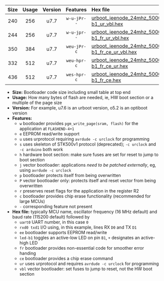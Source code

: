 |Size|Usage|Version|Features|Hex file|
|:-:|:-:|:-:|:-:|:--|
|240|256|u7.7|`w-u-jPr--`|[urboot_jeenode_24mhz_500000bps_uart0_rxd0_txd1_led-b1_ur_vbl.hex](https://raw.githubusercontent.com/stefanrueger/urboot.hex/main/boards/jeenode/fcpu_24mhz/500000_bps/urboot_jeenode_24mhz_500000bps_uart0_rxd0_txd1_led-b1_ur_vbl.hex)|
|244|256|u7.7|`w-u-jpr--`|[urboot_jeenode_24mhz_500000bps_uart0_rxd0_txd1_led-b1_fr_ur_vbl.hex](https://raw.githubusercontent.com/stefanrueger/urboot.hex/main/boards/jeenode/fcpu_24mhz/500000_bps/urboot_jeenode_24mhz_500000bps_uart0_rxd0_txd1_led-b1_fr_ur_vbl.hex)|
|350|384|u7.7|`weu-jPr-c`|[urboot_jeenode_24mhz_500000bps_uart0_rxd0_txd1_ee_led-b1_fr_ce_ur_vbl.hex](https://raw.githubusercontent.com/stefanrueger/urboot.hex/main/boards/jeenode/fcpu_24mhz/500000_bps/urboot_jeenode_24mhz_500000bps_uart0_rxd0_txd1_ee_led-b1_fr_ce_ur_vbl.hex)|
|332|512|u7.7|`weu-hpr-c`|[urboot_jeenode_24mhz_500000bps_uart0_rxd0_txd1_ee_led-b1_fr_ce_ur.hex](https://raw.githubusercontent.com/stefanrueger/urboot.hex/main/boards/jeenode/fcpu_24mhz/500000_bps/urboot_jeenode_24mhz_500000bps_uart0_rxd0_txd1_ee_led-b1_fr_ce_ur.hex)|
|436|512|u7.7|`wes-hpr-c`|[urboot_jeenode_24mhz_500000bps_uart0_rxd0_txd1_ee_led-b1_fr_ce.hex](https://raw.githubusercontent.com/stefanrueger/urboot.hex/main/boards/jeenode/fcpu_24mhz/500000_bps/urboot_jeenode_24mhz_500000bps_uart0_rxd0_txd1_ee_led-b1_fr_ce.hex)|

- **Size:** Bootloader code size including small table at top end
- **Usage:** How many bytes of flash are needed, ie, HW boot section or a multiple of the page size
- **Version:** For example, u7.6 is an urboot version, o5.2 is an optiboot version
- **Features:**
  + `w` bootloader provides `pgm_write_page(sram, flash)` for the application at `FLASHEND-4+1`
  + `e` EEPROM read/write support
  + `u` uses urprotocol requiring `avrdude -c urclock` for programming
  + `s` uses skeleton of STK500v1 protocol (deprecated); `-c urclock` and `-c arduino` both work
  + `h` hardware boot section: make sure fuses are set for reset to jump to boot section
  + `j` vector bootloader: applications *need to be patched externally*, eg, using `avrdude -c urclock`
  + `p` bootloader protects itself from being overwritten
  + `P` vector bootloader only: protects itself and reset vector from being overwritten
  + `r` preserves reset flags for the application in the register R2
  + `c` bootloader provides chip erase functionality (recommended for large MCUs)
  + `-` corresponding feature not present
- **Hex file:** typically MCU name, oscillator frequency (16 MHz default) and baud rate (115200 default) followed by
  + `uart0` UART number, in this case `0`
  + `rxd0 txd1` I/O using, in this example, lines RX `D0` and TX `D1`
  + `ee` bootloader supports EEPROM read/write
  + `led-b1` toggles an active-low LED on pin `B1`, `+` designates an active-high LED
  + `fr` bootloader provides non-essential code for smoother error handing
  + `ce` bootloader provides a chip erase command
  + `ur` uses urprotocol and requires `avrdude -c urclock` for programming
  + `vbl` vector bootloader: set fuses to jump to reset, not the HW boot section
